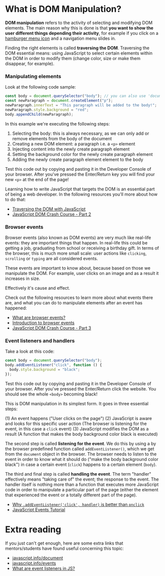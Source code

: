 # What is DOM Manipulation?

**DOM manipulation** refers to the activity of selecting and modifying DOM elements. The main reason why this is done is that **you want to show the user different things depending their activity**, for example if you click on a [hamburger menu icon](https://bit.ly/2Yr4O7Z) and a navigation menu slides in.

Finding the right elements is called **traversing the DOM**. Traversing the DOM essential means: using JavaScript to select certain elements within the DOM in order to modify them (change color, size or make them disappear, for example).

### Manipulating elements

Look at the following code sample:

```js
const body = document.querySelector("body"); // you can also use 'document.body'
const newParagraph = document.createElement("p");
newParagraph.innerText = "This paragraph will be added to the body!";
newParagraph.style.background = "red";
body.appendChild(newParagraph);
```

In this example we're executing the following steps:

1. Selecting the body: this is always necessary, as we can only add or remove elements from the body of the document
2. Creating a new DOM element: a paragraph i.e. a `<p>` element
3. Injecting content into the newly create paragraph element
4. Setting the background color for the newly create paragraph element
5. Adding the newly create paragraph element element to the body

Test this code out by copying and pasting it in the Developer Console of your browser. After you've pressed the Enter/Return key you will find your new `<p>` at the end of the page!

Learning how to write JavaScript that targets the DOM is an essential part of being a web developer. In the following resources you'll more about how to do that:

- [Traversing the DOM with JavaScript](https://zellwk.com/blog/dom-traversals/)
- [JavaScript DOM Crash Course - Part 2](https://www.youtube.com/watch?v=mPd2aJXCZ2g)

### Browser events

Browser events (also known as DOM events) are very much like real-life events: they are important things that happen. In real-life this could be getting a job, graduating from school or receiving a birthday gift. In terms of the browser, this is much more small scale: user actions like `clicking`, `scrolling` or `typing` are all considered events.

These events are important to know about, because based on those we manipulate the DOM. For example, user clicks on an image and as a result it increases in size.

Effectively it's cause and effect.

Check out the following resources to learn more about what events there are, and what you can do to manipulate elements after an event has happened:

- [What are browser events?](https://www.youtube.com/watch?v=LeKKU3a4AQo)
- [Introduction to browser events](https://javascript.info/introduction-browser-events)
- [JavaScript DOM Crash Course - Part 3](https://www.youtube.com/watch?v=wK2cBMcDTss)

### Event listeners and handlers

Take a look at this code:

```js
const body = document.querySelector("body");
body.addEventListener("click", function () {
  body.style.background = "black";
});
```

Test this code out by copying and pasting it in the Developer Console of your browser. After you've pressed the Enter/Return click the website. You should see the whole `<body>` becoming black!

This is DOM manipulation in its simplest form. It goes in three essential steps:

(1) An event happens ("User clicks on the page")
(2) JavaScript is aware and looks for this specific user action (The browser is listening for the event, in this case a `click` event)
(3) JavaScript modifies the DOM as a result (A function that makes the body background color black is executed)

The second step is called **listening for the event**. We do this by using a by the browser predefined function called `addEventListener()`, which we get from the `document` object in the browser. The browser needs to listen to the event in order to know what it should do ("make the body background color black") in case a certain event (`click`) happens to a certain element (`body`).

The third and final step is called **handling the event**. The term "handler" effectively means "taking care of" the event; the response to the event. The handler itself is nothing more than a function that executes more JavaScript code in order to manipulate a particular part of the page (either the element that experienced the event or a totally different part of the page).

- [Why `.addEventListener('click', handler)` is better than `onclick`](https://www.youtube.com/watch?v=7UstS0hsHgI)
- [JavaScript Events Tutorial](https://www.youtube.com/watch?v=e57ReoUn6kM)

# Extra reading

If you just can't get enough, here are some extra links that mentors/students have found useful concerning this topic:

- [javascript.info/document](https://javascript.info/document)
- [javascript.info/events](https://javascript.info/events)
- [What are event listeners in JS?](https://www.youtube.com/watch?v=jqU3uaRgQyQ)
